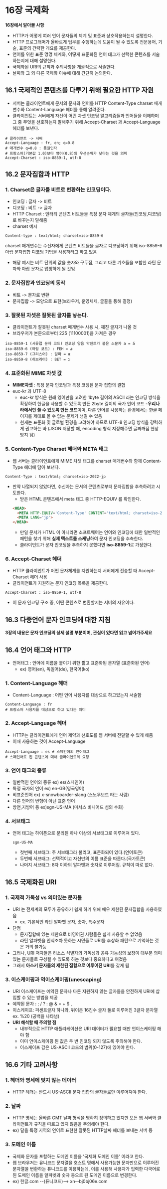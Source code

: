 # 16장 국제화

**16장에서 알아볼 사항**
- HTTP가 어떻게 여러 언어 문자들의 체계 및 표준과 상호작용하는지 설명한다.
- HTTP 프로그래머가 올바르게 업무를 수행하는데 도움이 될 수 있도록 전문용어, 기술, 표준의 간략한 개요를 제공한다.
- 언어를 위한 표준 명명 체계와, 어떻게 표준화된 언어 태그가 선택한 콘텐츠를 서술하는지에 대해 설명한다.
- 국제화된 URI의 규칙과 주의사항을 개괄적으로 서술한다.
- 날짜와 그 외 다른 국제화 이슈에 대해 간단히 논의한다.

## 16.1 국제적인 콘텐츠를 다루기 위해 필요한 HTTP 자원
- 서버는 클라이언트에게 문서의 문자와 언어를 HTTP Content-Type charset 매개변수와 Content-Language 헤더를 통해 알려준다.
- 클라이언트는 서버에게 자신이 어떤 차셋 인코딩 알고리즘들과 언어들을 이해하며 그 중 무엇을 선호하는지 말해주기 위해 Accept-Charset 과 Accept-Language 헤더를 보낸다.
```
# 클라이언트 -> 서버
Accept-Language : fr, en; q=0.8
# 매개변수 q=0.8 : 품질인자
# 프랑스어(기본값 1.0)보다 영어(0.8)의 우선순위가 낮다는 것을 의미
Accept-Charset : iso-8859-1, utf-8
```

## 16.2 문자집합과 HTTP
### 1. Charset은 글자를 비트로 변환하는 인코딩이다.
  - 인코딩 : 글자 -> 비트
  - 디코딩 : 비트 -> 글자
  - HTTP Charset : 엔터티 콘텐츠 비트들을 특정 문자 체계의 글자들(인코딩,디코딩)로 바꾸는지 말해줌
  - charset 예시
  ```
  Content-type : text/html; charset=iso-8859-6
  ```
  charset 매개변수는 수신자에게 콘텐츠 비트들을 글자로 디코딩하기 위해 iso-8859-6 아랍 문자집합 디코딩 기법을 사용하라고 하고 있음
  - 해당 예시는 비트 단위의 값을 숫자와 구두점, 그리고 다른 기호들을 포함한 라틴 문자와 아랍 문자로 맵핑하게 될 것임
### 2. 문자집합과 인코딩의 동작
- 비트 -> 문자로 변환
- 문자집합 -> 모양으로 표현(브라우저, 운영체제, 글꼴을 통해 결정)
### 3. 잘못된 차셋은 잘못된 글자를 낳는다.
- 클라이언트가 잘못된 charset 매개변수 사용 시, 깨진 글자가 나올 것
- 브라우저가 본문으로부터 225 (11100001)을 가져온 경우
```
iso-8859-1 (서유럽 문자 코드) 인코딩 양음 악센트가 붙은 소문자 a = á
iso-8859-6 (아랍 코드) : FEH = ف
iso-8859-7 (그리스어) : 알파 = α
iso-8859-8 (히브리어) : BET = ב
```
### 4. 표준화된 MIME 차셋 값
- **MIME차셋** : 특정 문자 인코딩과 특정 코딩된 문자 집합의 결합
- euc-kr 과 UTF-8
  - euc-kr 방식은 원래 영어만을 고려한 1byte 길이의 ASCII 라는 인코딩 방식을 확장하여 한글을 사용할 수 있도록 만든 2byte 길이의 국가 언어 코드
  -**우리나라에서만 쓸 수 있도록 만든 코드**이며, 다른 언어를 사용하는 환경에서는 한글 페이지를 제대로 볼 수 없는 문제가 생길 수 있음
  - 현재는 표준화 및 글로벌 환경을 고려해야 하므로 UTF-8 인코딩 방식을 강력하게 권고하는 바 (JSON 저장할 때, encoding 형식 지정해주면 글짜깨짐 현상 방지 됨)
### 5. Content-Type Charset 헤더와 META 태그
- 웹 서버는 클라이언트에게 MIME 차셋 태그를 charset 매개변수와 함께 Content-Type 헤더에 담아 보낸다.
```
Content-Type : text/html; charset=iso-2022-jp
```
- 만약 나열되지 않았다면, 수신자는 문서의 콘텐츠로부터 문자집합을 추측하려고 시도한다.
  - 받은 HTML 콘텐츠에서 meta 태그 중 HTTP-EQUIV 를 확인한다.
  ```HTML
  <HEAD>
    <META HTTP-EQUIV='Content-Type' CONTENT='text/html; charset=iso-2022-jp'>
    <META LANG='jp'>
  </HEAD>
  ```
  - 만일 문서가 HTML 이 아니라면 소프트웨어는 언어와 인코딩에 대한 일반적인 패턴을 찾기 위해 **실제 텍스트를 스케닝**하여 문자 인코딩을 추측한다.
  - 클라이언트가 문자 인코딩을 추측하지 못했다면 **iso-8859-1**로 가정한다.
### 6. Accept-Charset 헤더
  - HTTP 클라이언트가 어떤 문자체계를 지원하는지 서버에게 전송할 때 Accept-Charset 헤더 사용
  - 클라이언트가 지원하는 문자 인코딩 목록을 제공한다.
  ```
  Accept-Charset : iso-8859-1, utf-8
  ```
  - 이 문자 인코딩 구조 중, 어떤 콘텐츠로 변환할지는 서버의 자유이다.


## 16.3 다중언어 문자 인코딩에 대한 지침
**3장의 내용은 문자 인코딩의 상세 설명 부분이며, 관심이 있다면 읽고 넘어가주세요**


## 16.4 언어 태그와 HTTP
- 언어태그 : 언어에 이름을 붙이기 위한 짧고 표준화된 문자열 (표준화된 언어)
  - ex) 영어(en), 독일어(de), 한국어(ko)

### 1. Content-Language 헤더
  - Content-Language : 어떤 언어 사용자를 대상으로 하고있는지 서술함
  ```
  Content-Language : fr
  # 프랑스어 사용자를 대상으로 하고 있다는 의미
  ```
### 2. Accept-Language 헤더
  - HTTP는 클라이언트에게 언어 제약과 선호도를 웹 서버에 전달할 수 있게 해줌
  - 이때 사용하는 것이 Accept-Language
  ```
  Accept-Language : es # 스페인어의 언어태그
  # 스페인어로 된 콘텐츠에 대해 클라이언트의 요청
  ```
### 3. 언어 태그의 종류
  - 일반적인 언어의 종류 ex) es(스페인어)
  - 특정 국가의 언어 ex) en-GB(영국영어)
  - 비표준언어 ex) x-snowboarder-slang (스노우보드 타는 사람)
  - 다른 언어의 변형이 아닌 표준 언어
  - 방언,지방어 등 ex)sgn-US-MA (마서스 비니어드 섬의 수화)

### 4. 서브태그
- 언어 태그는 하이픈으로 분리된 하나 이상의 서브태그로 이루어져 있다.
  ```
  sgn-US-MA
  ```
  - 첫번째 서브태그: 주 서브태그라 불리고, 표준화되어 있다.(언어토큰)
  - 두번째 서브태그: 선택적이고 자신만의 이름 표준을 따른다.(국가토큰)
  - 나머지 서브태그: 8자 이하의 알파벳과 숫자로 이루어짐. 규칙이 따로 없다.


## 16.5 국제화된 URI
  ### 1. 국제적 가독성 vs 의미있는 문자들
  - URI 는 전세계의 모두가 공유하기 쉽게 하기 위해 매우 제한된 문자집합을 사용하였음
    - ex. 기본적인 라틴 알파벳 문자, 숫자, 특수문자
  - 단점
    - 문자집합에 있는 제한으로 비영어권 사람들은 쉽게 사용할 수 없었음
    - 라틴 알파벳을 인식조차 못하는 시민들로 URI를 추상화 패턴으로 기억하는 것은 거의 불가능
  - 그러나, URI 저자들은 리소스 식별자의 가독성과 공유 가능성의 보장이 대부분 의미 있는 문자들로 구성될 수 있도록 하는 것보다 중요하다고 여겼음
  - 그래서 **아스키 문자들의 제한된 집합으로 이루어진 URI**를 갖게 됨
  ### 3. 이스케이핑과 역이스케이핑(unescaping)
  - URI 이스케이프는 예약된 문자나 다른 지원하지 않는 글자들을 안전하게 URI에 삽입할 수 있는 방법을 제공
  - 예약된 문자 : ; / ? : @ & = + $ ,
  - 이스케이프: 퍼센트글자 하나와, 뒤이은 16진수 글자 둘로 이루어진 3글자 문자열 ex. %20 (공백을 나타냄)
  - **URI 해석할 때 주의할 점**
    -  내부적으로 HTTP 애플리케이션은 URI 데이터가 필요할 때만 언이스케이핑 해야 함
    -  이미 언이스케이핑 된 값은 두 번 인코딩 되지 않도록 주의해야 한다.
    - 이스케이프 값은 US-ASCII 코드의 범위(0-127)에 있어야 한다.


## 16.6 기타 고려사항
### 1. 헤더와 명세에 맞지 않는 데이터
  - HTTP 헤더는 반드시 US-ASCII 문자 집합의 글자들로만 이루어져야 한다.
### 2. 날짜
  - HTTP 명세는 올바른 GMT 날짜 형식을 명확히 정의하고 있지만 모든 웹 서버와 클라이언트가 규칙을 따르고 있지 않음을 주의해야 한다.
  - ex) 달을 특정 지역의 언어로 표현한 잘못된 HTTP날짜 헤더를 보내는 서버 등
### 3. 도메인 이름
  - 국제화 문자를 포함하는 도메인 이름을 '국제화 도메인 이름' 이라고 한다.
  - 웹 브라우저는 유니코드 문자열을 호스트 명에서 사용가능한 문자만으로 이루어진 문자열을 변환하는 퓨니코드를 이용하는데, 이를 사용해 사용자가 입력한 다국어로 된 도메인 이름을 알파벳과 숫자 등으로 된 도메인 이름으로 변경한다.
  - ex) 한글.com --(퓨니코드)--> xn--bj0bj06e.com
